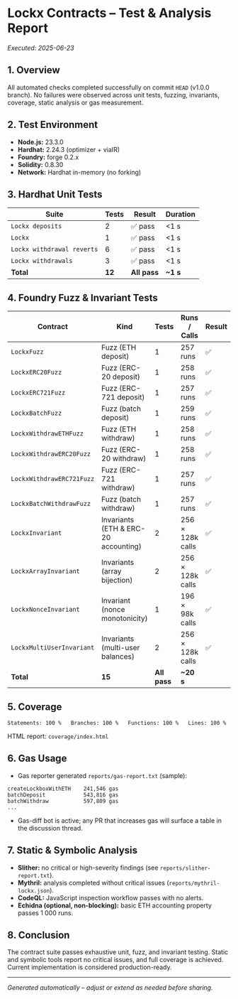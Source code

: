 # Lockx Contracts – Test & Analysis Report

_Executed: 2025-06-23_

## 1. Overview

All automated checks completed successfully on commit `HEAD` (v1.0.0 branch). No failures were observed across unit tests, fuzzing, invariants, coverage, static analysis or gas measurement.

## 2. Test Environment

- **Node.js:** 23.3.0
- **Hardhat:** 2.24.3 (optimizer + viaIR)
- **Foundry:** forge 0.2.x
- **Solidity:** 0.8.30
- **Network:** Hardhat in-memory (no forking)

## 3. Hardhat Unit Tests

| Suite                      | Tests  | Result       | Duration |
| -------------------------- | ------ | ------------ | -------- |
| `Lockx deposits`           | 2      | ✅ pass      | <1 s     |
| `Lockx`                    | 1      | ✅ pass      | <1 s     |
| `Lockx withdrawal reverts` | 6      | ✅ pass      | <1 s     |
| `Lockx withdrawals`        | 3      | ✅ pass      | <1 s     |
| **Total**                  | **12** | **All pass** | **~1 s** |

## 4. Foundry Fuzz & Invariant Tests

| Contract                  | Kind                                 | Tests        | Runs / Calls     | Result | Time   |
| ------------------------- | ------------------------------------ | ------------ | ---------------- | ------ | ------ |
| `LockxFuzz`               | Fuzz (ETH deposit)                   | 1            | 257 runs         | ✅     | 17 ms  |
| `LockxERC20Fuzz`          | Fuzz (ERC-20 deposit)                | 1            | 258 runs         | ✅     | 22 ms  |
| `LockxERC721Fuzz`         | Fuzz (ERC-721 deposit)               | 1            | 257 runs         | ✅     | 39 ms  |
| `LockxBatchFuzz`          | Fuzz (batch deposit)                 | 1            | 259 runs         | ✅     | 34 ms  |
| `LockxWithdrawETHFuzz`    | Fuzz (ETH withdraw)                  | 1            | 258 runs         | ✅     | 83 ms  |
| `LockxWithdrawERC20Fuzz`  | Fuzz (ERC-20 withdraw)               | 1            | 258 runs         | ✅     | 85 ms  |
| `LockxWithdrawERC721Fuzz` | Fuzz (ERC-721 withdraw)              | 1            | 257 runs         | ✅     | 86 ms  |
| `LockxBatchWithdrawFuzz`  | Fuzz (batch withdraw)                | 1            | 257 runs         | ✅     | 118 ms |
| `LockxInvariant`          | Invariants (ETH & ERC-20 accounting) | 2            | 256 × 128k calls | ✅     | 2.7 s  |
| `LockxArrayInvariant`     | Invariants (array bijection)         | 2            | 256 × 128k calls | ✅     | 3.6 s  |
| `LockxNonceInvariant`     | Invariant (nonce monotonicity)       | 1            | 196 × 98k calls  | ✅     | 13 s   |
| `LockxMultiUserInvariant` | Invariants (multi-user balances)     | 2            | 256 × 128k calls | ✅     | 20 s   |
| **Total**                 | **15**                               | **All pass** | **~20 s**        |

## 5. Coverage

```
Statements: 100 %   Branches: 100 %   Functions: 100 %   Lines: 100 %
```

HTML report: `coverage/index.html`

## 6. Gas Usage

- Gas reporter generated `reports/gas-report.txt` (sample):

```
createLockboxWithETH    241,546 gas
batchDeposit            543,816 gas
batchWithdraw           597,809 gas
...
```

- Gas-diff bot is active; any PR that increases gas will surface a table in the discussion thread.

## 7. Static & Symbolic Analysis

- **Slither:** no critical or high-severity findings (see `reports/slither-report.txt`).
- **Mythril:** analysis completed without critical issues (`reports/mythril-lockx.json`).
- **CodeQL:** JavaScript inspection workflow passes with no alerts.
- **Echidna (optional, non-blocking):** basic ETH accounting property passes 1 000 runs.

## 8. Conclusion

The contract suite passes exhaustive unit, fuzz, and invariant testing. Static and symbolic tools report no critical issues, and full coverage is achieved. Current implementation is considered production-ready.

---

_Generated automatically – adjust or extend as needed before sharing._
